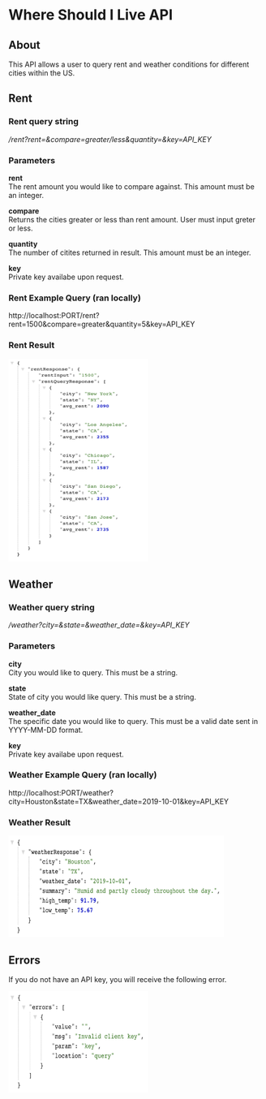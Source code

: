 <h1>Where Should I Live API</h1>

<h2>About</h2>
This API allows a user to query rent and weather conditions for different cities within the US.

<h2>Rent</h2>

<b><h3>Rent query string</h3></b>

<i>/rent?rent=&compare=greater/less&quantity=&key=API_KEY</i>

<b><h3>Parameters</h3></b>

<b>rent</b><br/>
The rent amount you would like to compare against. This amount must be an integer. <br/>

<b>compare</b><br/>
Returns the cities greater or less than rent amount. User must input greter or less. <br/>

<b>quantity</b><br/>
The number of citites returned in result. This amount must be an integer. <br/>

<b>key</b><br/>
Private key availabe upon request.

<h3>Rent Example Query (ran locally)</h3> 
http://localhost:PORT/rent?rent=1500&compare=greater&quantity=5&key=API_KEY

<b><h3>Rent Result</h3></b>
<img src='rent.png' width=275px height=400px/>

<h2>Weather</h2>

<b><h3>Weather query string</h3></b>

<i>/weather?city=&state=&weather_date=&key=API_KEY</i>

<b><h3>Parameters</h3></b>

<b>city</b><br/>
City you would like to query. This must be a string. <br/>

<b>state</b><br/>
State of city you would like query. This must be a string. <br/>

<b>weather_date</b><br/>
The specific date you would like to query. This must be a valid date sent in YYYY-MM-DD format. <br/>

<b>key</b><br/>
Private key availabe upon request.

<h3>Weather Example Query (ran locally)</h3> 
http://localhost:PORT/weather?city=Houston&state=TX&weather_date=2019-10-01&key=API_KEY

<b><h3>Weather Result</h3></b>
<img src='weather.png' width=425px height=200px/>

<h2>Errors</h2>

If you do not have an API key, you will receive the following error.

<img src='errors.png' width=275px height=200px/>

